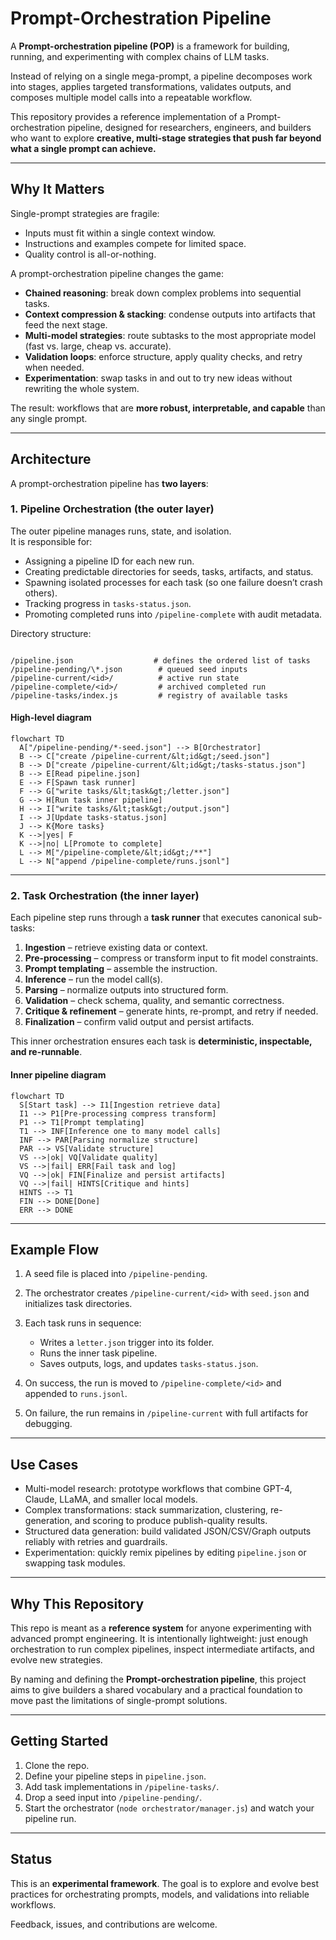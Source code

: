 # Prompt-Orchestration Pipeline

A **Prompt-orchestration pipeline (POP)** is a framework for building, running, and experimenting with complex chains of LLM tasks.

Instead of relying on a single mega-prompt, a pipeline decomposes work into stages, applies targeted transformations, validates outputs, and composes multiple model calls into a repeatable workflow.

This repository provides a reference implementation of a Prompt-orchestration pipeline, designed for researchers, engineers, and builders who want to explore **creative, multi-stage strategies that push far beyond what a single prompt can achieve.**

---

## Why It Matters

Single-prompt strategies are fragile:

- Inputs must fit within a single context window.
- Instructions and examples compete for limited space.
- Quality control is all-or-nothing.

A prompt-orchestration pipeline changes the game:

- **Chained reasoning**: break down complex problems into sequential tasks.
- **Context compression & stacking**: condense outputs into artifacts that feed the next stage.
- **Multi-model strategies**: route subtasks to the most appropriate model (fast vs. large, cheap vs. accurate).
- **Validation loops**: enforce structure, apply quality checks, and retry when needed.
- **Experimentation**: swap tasks in and out to try new ideas without rewriting the whole system.

The result: workflows that are **more robust, interpretable, and capable** than any single prompt.

---

## Architecture

A prompt-orchestration pipeline has **two layers**:

### 1. Pipeline Orchestration (the outer layer)

The outer pipeline manages runs, state, and isolation.  
It is responsible for:

- Assigning a pipeline ID for each new run.
- Creating predictable directories for seeds, tasks, artifacts, and status.
- Spawning isolated processes for each task (so one failure doesn’t crash others).
- Tracking progress in `tasks-status.json`.
- Promoting completed runs into `/pipeline-complete` with audit metadata.

Directory structure:

```

/pipeline.json                  # defines the ordered list of tasks
/pipeline-pending/\*.json        # queued seed inputs
/pipeline-current/<id>/          # active run state
/pipeline-complete/<id>/         # archived completed run
/pipeline-tasks/index.js         # registry of available tasks

```

#### High-level diagram

```mermaid
flowchart TD
  A["/pipeline-pending/*-seed.json"] --> B[Orchestrator]
  B --> C["create /pipeline-current/&lt;id&gt;/seed.json"]
  B --> D["create /pipeline-current/&lt;id&gt;/tasks-status.json"]
  B --> E[Read pipeline.json]
  E --> F[Spawn task runner]
  F --> G["write tasks/&lt;task&gt;/letter.json"]
  G --> H[Run task inner pipeline]
  H --> I["write tasks/&lt;task&gt;/output.json"]
  I --> J[Update tasks-status.json]
  J --> K{More tasks}
  K -->|yes| F
  K -->|no| L[Promote to complete]
  L --> M["/pipeline-complete/&lt;id&gt;/**"]
  L --> N["append /pipeline-complete/runs.jsonl"]
```

---

### 2. Task Orchestration (the inner layer)

Each pipeline step runs through a **task runner** that executes canonical sub-tasks:

1. **Ingestion** – retrieve existing data or context.
2. **Pre-processing** – compress or transform input to fit model constraints.
3. **Prompt templating** – assemble the instruction.
4. **Inference** – run the model call(s).
5. **Parsing** – normalize outputs into structured form.
6. **Validation** – check schema, quality, and semantic correctness.
7. **Critique & refinement** – generate hints, re-prompt, and retry if needed.
8. **Finalization** – confirm valid output and persist artifacts.

This inner orchestration ensures each task is **deterministic, inspectable, and re-runnable**.

#### Inner pipeline diagram

```mermaid
flowchart TD
  S[Start task] --> I1[Ingestion retrieve data]
  I1 --> P1[Pre-processing compress transform]
  P1 --> T1[Prompt templating]
  T1 --> INF[Inference one to many model calls]
  INF --> PAR[Parsing normalize structure]
  PAR --> VS[Validate structure]
  VS -->|ok| VQ[Validate quality]
  VS -->|fail| ERR[Fail task and log]
  VQ -->|ok| FIN[Finalize and persist artifacts]
  VQ -->|fail| HINTS[Critique and hints]
  HINTS --> T1
  FIN --> DONE[Done]
  ERR --> DONE
```

---

## Example Flow

1. A seed file is placed into `/pipeline-pending`.
2. The orchestrator creates `/pipeline-current/<id>` with `seed.json` and initializes task directories.
3. Each task runs in sequence:

   - Writes a `letter.json` trigger into its folder.
   - Runs the inner task pipeline.
   - Saves outputs, logs, and updates `tasks-status.json`.

4. On success, the run is moved to `/pipeline-complete/<id>` and appended to `runs.jsonl`.
5. On failure, the run remains in `/pipeline-current` with full artifacts for debugging.

---

## Use Cases

- Multi-model research: prototype workflows that combine GPT-4, Claude, LLaMA, and smaller local models.
- Complex transformations: stack summarization, clustering, re-generation, and scoring to produce publish-quality results.
- Structured data generation: build validated JSON/CSV/Graph outputs reliably with retries and guardrails.
- Experimentation: quickly remix pipelines by editing `pipeline.json` or swapping task modules.

---

## Why This Repository

This repo is meant as a **reference system** for anyone experimenting with advanced prompt engineering.
It is intentionally lightweight: just enough orchestration to run complex pipelines, inspect intermediate artifacts, and evolve new strategies.

By naming and defining the **Prompt-orchestration pipeline**, this project aims to give builders a shared vocabulary and a practical foundation to move past the limitations of single-prompt solutions.

---

## Getting Started

1. Clone the repo.
2. Define your pipeline steps in `pipeline.json`.
3. Add task implementations in `/pipeline-tasks/`.
4. Drop a seed input into `/pipeline-pending/`.
5. Start the orchestrator (`node orchestrator/manager.js`) and watch your pipeline run.

---

## Status

This is an **experimental framework**.
The goal is to explore and evolve best practices for orchestrating prompts, models, and validations into reliable workflows.

Feedback, issues, and contributions are welcome.
